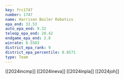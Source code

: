 ```yaml
---
key: frc1747
number: 1747
name: Harrison Boiler Robotics
epa_end: 32.53
auto_epa_end: 9.32
teleop_epa_end: 20.42
endgame_epa_end: 2.8
winrate: 0.5583
district_epa_rank: 9
district_epa_percentile: 0.8571
type: Team
---
```

[[2024incmp]]
[[2024ineva]]
[[2024inpla]]
[[2024joh]]
